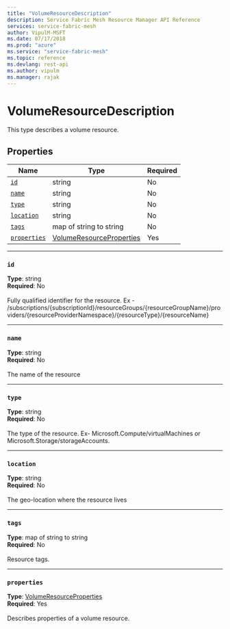 ```yaml
---
title: "VolumeResourceDescription"
description: Service Fabric Mesh Resource Manager API Reference
services: service-fabric-mesh
author: VipulM-MSFT
ms.date: 07/17/2018
ms.prod: "azure"
ms.service: "service-fabric-mesh"
ms.topic: reference
ms.devlang: rest-api
ms.author: vipulm
ms.manager: rajak
---
```

# VolumeResourceDescription

This type describes a volume resource.

## Properties
| Name | Type | Required |
| --- | --- | --- |
| [`id`](#id) | string | No |
| [`name`](#name) | string | No |
| [`type`](#type) | string | No |
| [`location`](#location) | string | No |
| [`tags`](#tags) | map of string to string | No |
| [`properties`](#properties) | [VolumeResourceProperties](sfmeshrp-model-volumeresourceproperties.md) | Yes |

____
### `id`
__Type__: string <br/>
__Required__: No<br/>
<br/>
Fully qualified identifier for the resource. Ex - /subscriptions/{subscriptionId}/resourceGroups/{resourceGroupName}/providers/{resourceProviderNamespace}/{resourceType}/{resourceName}

____
### `name`
__Type__: string <br/>
__Required__: No<br/>
<br/>
The name of the resource

____
### `type`
__Type__: string <br/>
__Required__: No<br/>
<br/>
The type of the resource. Ex- Microsoft.Compute/virtualMachines or Microsoft.Storage/storageAccounts.

____
### `location`
__Type__: string <br/>
__Required__: No<br/>
<br/>
The geo-location where the resource lives

____
### `tags`
__Type__: map of string to string <br/>
__Required__: No<br/>
<br/>
Resource tags.

____
### `properties`
__Type__: [VolumeResourceProperties](sfmeshrp-model-volumeresourceproperties.md) <br/>
__Required__: Yes<br/>
<br/>
Describes properties of a volume resource.
